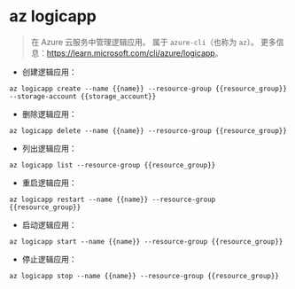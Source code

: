 # az logicapp

> 在 Azure 云服务中管理逻辑应用。
> 属于 `azure-cli`（也称为 `az`）。
> 更多信息：<https://learn.microsoft.com/cli/azure/logicapp>。

- 创建逻辑应用：

`az logicapp create --name {{name}} --resource-group {{resource_group}} --storage-account {{storage_account}}`

- 删除逻辑应用：

`az logicapp delete --name {{name}} --resource-group {{resource_group}}`

- 列出逻辑应用：

`az logicapp list --resource-group {{resource_group}}`

- 重启逻辑应用：

`az logicapp restart --name {{name}} --resource-group {{resource_group}}`

- 启动逻辑应用：

`az logicapp start --name {{name}} --resource-group {{resource_group}}`

- 停止逻辑应用：

`az logicapp stop --name {{name}} --resource-group {{resource_group}}`